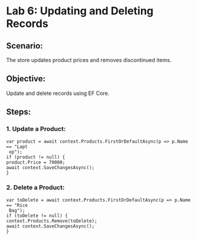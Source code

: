 # Lab 6: Updating and Deleting Records 
## Scenario: 
The store updates product prices and removes discontinued items. 
## Objective: 
Update and delete records using EF Core. 
## Steps: 
### 1. Update a Product: 
```
var product = await context.Products.FirstOrDefaultAsync(p => p.Name == "Lapt
 op"); 
if (product != null) { 
product.Price = 70000; 
await context.SaveChangesAsync(); 
}
```
### 2. Delete a Product: 
```
var toDelete = await context.Products.FirstOrDefaultAsync(p => p.Name == "Rice
 Bag"); 
if (toDelete != null) { 
context.Products.Remove(toDelete); 
await context.SaveChangesAsync(); 
}
```
